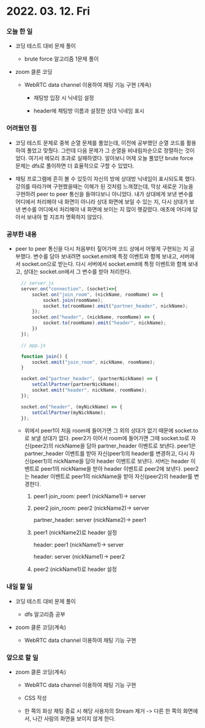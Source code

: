 # 2022. 03. 12. Fri

### 오늘 한 일

- 코딩 테스트 대비 문제 풀이

  - brute force 알고리즘 1문제 풀이

- zoom 클론 코딩

  - WebRTC data channel 이용하여 채팅 기능 구현 (계속)

    - 채팅방 입장 시 닉네임 설정

    - header에 채팅방 이름과 설정한 상대 닉네임 표시

### 어려웠던 점

- 코딩 테스트 문제로 중복 순열 문제를 풀었는데, 이전에 공부했던 순열 코드를 활용하여 풀었고 맞췄다. 그런데 다음 문제가 그 순열을 비내림차순으로 정렬하는 것이었다. 여기서 메모리 초과로 실패하였다. 알아보니 어제 오늘 풀었던 brute force 문제는 dfs로 풀이하면 더 효율적으로 구할 수 있었다.

- 채팅 프로그램에 흔히 볼 수 있듯이 자신의 방에 상대방 닉네임이 표시되도록 했다. 강의를 따라가며 구현했을때는 이해가 된 것처럼 느껴졌는데, 막상 새로운 기능을 구현하려 peer to peer 통신을 들여다보니 아니었다. 내가 상대에게 보낸 변수를 어디에서 처리해야 내 화면이 아니라 상대 화면에 보일 수 있는 지, 다시 상대가 보낸 변수를 어디에서 처리해야 내 화면에 보이는 지 많이 헷갈렸다. 애초에 어디에 담아서 보내야 할 지조차 명확하지 않았다.

### 공부한 내용

- peer to peer 통신을 다시 처음부터 짚어가며 코드 상에서 어떻게 구현되는 지 공부했다. 변수를 담아 보내려면 socket.emit에 특정 이벤트와 함께 보내고, 서버에서 socket.on으로 받는다. 다시 서버에서 socket.emit에 특정 이벤트와 함께 보내고, 상대는 socket.on에서 그 변수를 받아 처리한다.

  ```JavaScript
    // server.js
    server.on("connection", (socket)=>{
        socket.on("join_room", (nickName, roomName) => {
            socket.join(roomName);
            socket.to(roomName).emit("partner_header", nickName);
        });
        socket.on("header", (nickName, roomName) => {
            socket.to(roomName).emit("header", nickName);
        })
    });

    // app.js

    function join() {
        socket.emit("join_room", nickName, roomName);
    }

    socket.on("partner_header", (partnerNickName) => {
        setCallPartner(partnerNickName);
        socket.emit("header", nickName, roomName);
    });

    socket.on("header", (myNickName) => {
        setCallPartner(myNickName);
    });
  ```

  - 위에서 peer1이 처음 room에 들어가면 그 외의 상대가 없기 때문에 socket.to 로 보낼 상대가 없다. peer2가 이어서 room에 들어가면 그때 socket.to로 자신(peer2)의 nickName을 담아 partner_header 이벤트로 보낸다. peer1은 partner_header 이벤트를 받아 자신(peer1)의 header를 변경하고, 다시 자신(peer1)의 nickName을 담아 header 이벤트로 보낸다. 서버는 header 이벤트로 peer1의 nickName을 받아 header 이벤트로 peer2에 보낸다. peer2는 header 이벤트로 peer1의 nickName을 받아 자신(peer2)의 header를 변경한다.

    1. peer1 join_room: peer1 (nickName1)-> server

    2. peer2 join_room: peer2 (nickName2)-> server

       partner_header: server (nickName2)-> peer1

    3. peer1 (nickName2)로 header 설정

       header: peer1 (nickName1)-> server

       header: server (nickName1)-> peer2

    4. peer2 (nickName1)로 header 설정

### 내일 할 일

- 코딩 테스트 대비 문제 풀이

  - dfs 알고리즘 공부

- zoom 클론 코딩(계속)

  - WebRTC data channel 이용하여 채팅 기능 구현

### 앞으로 할 일

- zoom 클론 코딩(계속)

  - WebRTC data channel 이용하여 채팅 기능 구현

  - CSS 작성

  - 한 쪽의 화상 채팅 종료 시 해당 사용자의 Stream 제거
    -> 다른 한 쪽의 화면에서, 나간 사람의 화면을 보이지 않게 한다.

<br><br>
